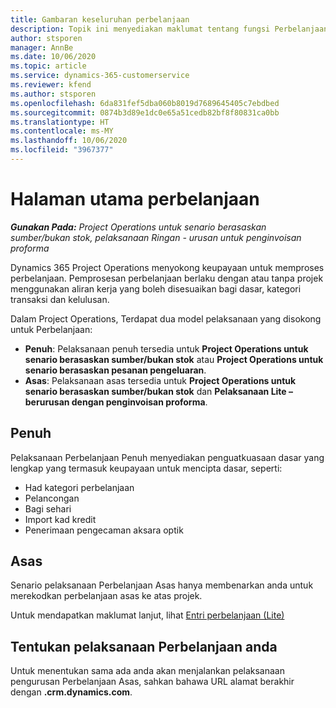```yaml
---
title: Gambaran keseluruhan perbelanjaan
description: Topik ini menyediakan maklumat tentang fungsi Perbelanjaan dalam Project Operations.
author: stsporen
manager: AnnBe
ms.date: 10/06/2020
ms.topic: article
ms.service: dynamics-365-customerservice
ms.reviewer: kfend
ms.author: stsporen
ms.openlocfilehash: 6da831fef5dba060b8019d7689645405c7ebdbed
ms.sourcegitcommit: 0874b3d89e1dc0e65a51cedb82bf8f80831ca0bb
ms.translationtype: HT
ms.contentlocale: ms-MY
ms.lasthandoff: 10/06/2020
ms.locfileid: "3967377"
---
```

# <a name="expense-home-page"></a>Halaman utama perbelanjaan

_**Gunakan Pada:** Project Operations untuk senario berasaskan sumber/bukan stok, pelaksanaan Ringan - urusan untuk penginvoisan proforma_


Dynamics 365 Project Operations menyokong keupayaan untuk memproses perbelanjaan. Pemprosesan perbelanjaan berlaku dengan atau tanpa projek menggunakan aliran kerja yang boleh disesuaikan bagi dasar, kategori transaksi dan kelulusan.

Dalam Project Operations, Terdapat dua model pelaksanaan yang disokong untuk Perbelanjaan: 

- **Penuh**: Pelaksanaan penuh tersedia untuk **Project Operations untuk senario berasaskan sumber/bukan stok** atau **Project Operations untuk senario berasaskan pesanan pengeluaran**.
- **Asas**: Pelaksanaan asas tersedia untuk **Project Operations untuk senario berasaskan sumber/bukan stok** dan **Pelaksanaan Lite – berurusan dengan penginvoisan proforma**.

## <a name="full"></a>Penuh 
Pelaksanaan Perbelanjaan Penuh menyediakan penguatkuasaan dasar yang lengkap yang termasuk keupayaan untuk mencipta dasar, seperti:

  - Had kategori perbelanjaan
  - Pelancongan
  - Bagi sehari
  - Import kad kredit
  - Penerimaan pengecaman aksara optik

## <a name="basic"></a>Asas 
Senario pelaksanaan Perbelanjaan Asas hanya membenarkan anda untuk merekodkan perbelanjaan asas ke atas projek. 

Untuk mendapatkan maklumat lanjut, lihat [Entri perbelanjaan (Lite)](basic-expense.md)

## <a name="determine-your-expense-deployment"></a>Tentukan pelaksanaan Perbelanjaan anda
Untuk menentukan sama ada anda akan menjalankan pelaksanaan pengurusan Perbelanjaan Asas, sahkan bahawa URL alamat berakhir dengan **.crm.dynamics.com**. 
